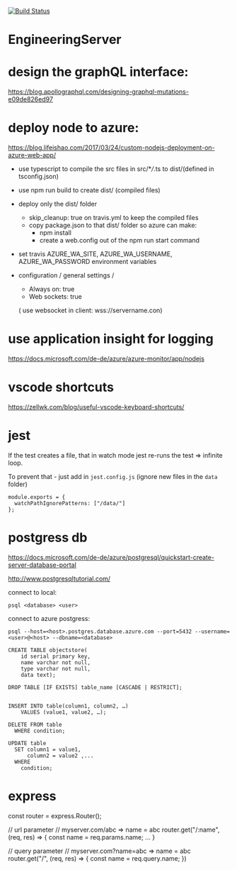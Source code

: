 [![Build Status](https://travis-ci.org/ReneCode/EngineeringServer.svg?branch=master)](https://travis-ci.org/ReneCode/EngineeringServer)

# EngineeringServer

# design the graphQL interface:

https://blog.apollographql.com/designing-graphql-mutations-e09de826ed97

# deploy node to azure:

https://blog.lifeishao.com/2017/03/24/custom-nodejs-deployment-on-azure-web-app/

- use typescript to compile the src files in src/\*_/_.ts to dist/(defined in tsconfig.json)
- use npm run build to create dist/ (compiled files)
- deploy only the dist/ folder

  - skip_cleanup: true on travis.yml to keep the compiled files
  - copy package.json to that dist/ folder so azure can make:
    - npm install
    - create a web.config out of the npm run start command

- set travis AZURE_WA_SITE, AZURE_WA_USERNAME, AZURE_WA_PASSWORD environment variables

- configuration / general settings /

  - Always on: true
  - Web sockets: true

  ( use websocket in client: wss://servername.con)

# use application insight for logging

https://docs.microsoft.com/de-de/azure/azure-monitor/app/nodejs

# vscode shortcuts

https://zellwk.com/blog/useful-vscode-keyboard-shortcuts/

# jest

If the test creates a file, that in watch mode jest re-runs the test => infinite loop.

To prevent that - just add in `jest.config.js` (ignore new files in the `data` folder)

```
module.exports = {
  watchPathIgnorePatterns: ["/data/"]
};
```

# postgress db

https://docs.microsoft.com/de-de/azure/postgresql/quickstart-create-server-database-portal

http://www.postgresqltutorial.com/

connect to local:

    psql <database> <user>

connect to azure postgress:

    psql --host=<host>.postgres.database.azure.com --port=5432 --username=<user>@<host> --dbname=<database>

    CREATE TABLE objectstore(
        id serial primary key,
        name varchar not null,
        type varchar not null,
        data text);

    DROP TABLE [IF EXISTS] table_name [CASCADE | RESTRICT];


    INSERT INTO table(column1, column2, …)
        VALUES (value1, value2, …);

    DELETE FROM table
      WHERE condition;

    UPDATE table
      SET column1 = value1,
          column2 = value2 ,...
      WHERE
        condition;

# express

const router = express.Router();

// url parameter
// myserver.com/abc => name = abc
router.get("/:name", (req, res) => {
const name = req.params.name;
...
}

// query parameter
// myserver.com?name=abc => name = abc
router.get("/", (req, res) => {
const name = req.query.name;
})
